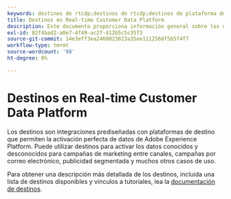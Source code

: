 ```yaml
---
keywords: destinos de rtcdp;destinos de rtcdp;destinos de plataforma de datos de clientes en tiempo real
title: Destinos en Real-time Customer Data Platform
description: Este documento proporciona información general sobre los destinos en Adobe Experience Platform
exl-id: 82f4bad2-a0e7-4f49-ac2f-412b5c5c35f3
source-git-commit: 14e3eff3ea2469023823a35ee1112568f5b5f4f7
workflow-type: tm+mt
source-wordcount: '98'
ht-degree: 0%

---
```


# Destinos en Real-time Customer Data Platform

Los destinos son integraciones prediseñadas con plataformas de destino que permiten la activación perfecta de datos de Adobe Experience Platform. Puede utilizar destinos para activar los datos conocidos y desconocidos para campañas de marketing entre canales, campañas por correo electrónico, publicidad segmentada y muchos otros casos de uso.

Para obtener una descripción más detallada de los destinos, incluida una lista de destinos disponibles y vínculos a tutoriales, lea la [documentación de destinos](../../destinations/home.md).
